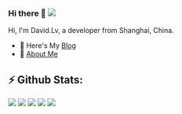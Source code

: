 ### Hi there 👋 ![](https://komarev.com/ghpvc/?username=daweilv&color=brightgreen)

<!--
**daweilv/daweilv** is a ✨ _special_ ✨ repository because its `README.md` (this file) appears on your GitHub profile.

Here are some ideas to get you started:

- 🔭 I’m currently working on ...
- 🌱 I’m currently learning ...
- 👯 I’m looking to collaborate on ...
- 🤔 I’m looking for help with ...
- 💬 Ask me about ...
- 📫 How to reach me: ...
- 😄 Pronouns: ...
- ⚡ Fun fact: ...
-->
Hi, I'm David.Lv, a developer from Shanghai, China.

- 🌱 Here's My [Blog](https://lvdawei.com)
- 💬 [About Me](https://lvdawei.com/about)

<!-- [![Top Langs](https://github-readme-stats.vercel.app/api?username=daweilv&show_icons=true&hide_title=true&hide_border=true)](https://github.com/daweilv)
[![Top Langs](https://github-readme-stats.vercel.app/api/top-langs/?username=daweilv&layout=compact)](https://github.com/daweilv) -->

## ⚡ Github Stats:


![](https://github-profile-summary-cards.vercel.app/api/cards/profile-details?username=daweilv&theme=vue)
![](https://github-profile-summary-cards.vercel.app/api/cards/repos-per-language?username=daweilv&theme=vue)
![](https://github-profile-summary-cards.vercel.app/api/cards/most-commit-language?username=daweilv&theme=vue)
![](https://github-profile-summary-cards.vercel.app/api/cards/stats?username=daweilv&theme=vue)
![](https://github-profile-summary-cards.vercel.app/api/cards/productive-time?username=daweilv&theme=vue)
